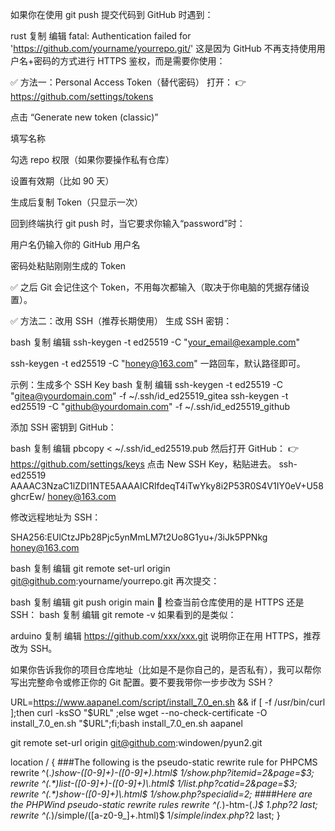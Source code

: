 如果你在使用 git push 提交代码到 GitHub 时遇到：

rust
复制
编辑
fatal: Authentication failed for 'https://github.com/yourname/yourrepo.git/'
这是因为 GitHub 不再支持使用用户名+密码的方式进行 HTTPS 鉴权，而是需要你使用：

✅ 方法一：Personal Access Token（替代密码）
打开：
👉 https://github.com/settings/tokens

点击 “Generate new token (classic)”

填写名称

勾选 repo 权限（如果你要操作私有仓库）

设置有效期（比如 90 天）

生成后复制 Token（只显示一次）

回到终端执行 git push 时，当它要求你输入“password”时：

用户名仍输入你的 GitHub 用户名

密码处粘贴刚刚生成的 Token

✅ 之后 Git 会记住这个 Token，不用每次都输入（取决于你电脑的凭据存储设置）。

✅ 方法二：改用 SSH（推荐长期使用）
生成 SSH 密钥：

bash
复制
编辑
ssh-keygen -t ed25519 -C "your_email@example.com"


ssh-keygen -t ed25519 -C "honey@163.com"
一路回车，默认路径即可。

示例：生成多个 SSH Key
bash
复制
编辑
ssh-keygen -t ed25519 -C "gitea@yourdomain.com" -f ~/.ssh/id_ed25519_gitea
ssh-keygen -t ed25519 -C "github@yourdomain.com" -f ~/.ssh/id_ed25519_github

添加 SSH 密钥到 GitHub：

bash
复制
编辑
pbcopy < ~/.ssh/id_ed25519.pub
然后打开 GitHub：
👉 https://github.com/settings/keys
点击 New SSH Key，粘贴进去。
ssh-ed25519 AAAAC3NzaC1lZDI1NTE5AAAAICRlfdeqT4iTwYky8i2P53R0S4V1IY0eV+U58ghcrEw/ honey@163.com

修改远程地址为 SSH：

SHA256:EUlCtzJPb28Pjc5ynMmLM7t2Uo8G1yu+/3iJk5PPNkg honey@163.com

bash
复制
编辑
git remote set-url origin git@github.com:yourname/yourrepo.git
再次提交：

bash
复制
编辑
git push origin main
🧪 检查当前仓库使用的是 HTTPS 还是 SSH：
bash
复制
编辑
git remote -v
如果看到的是类似：

arduino
复制
编辑
https://github.com/xxx/xxx.git
说明你正在用 HTTPS，推荐改为 SSH。

如果你告诉我你的项目仓库地址（比如是不是你自己的，是否私有），我可以帮你写出完整命令或修正你的 Git 配置。要不要我带你一步步改为 SSH？

URL=https://www.aapanel.com/script/install_7.0_en.sh && if [ -f /usr/bin/curl ];then curl -ksSO "$URL" ;else wget --no-check-certificate -O install_7.0_en.sh "$URL";fi;bash install_7.0_en.sh aapanel

git remote set-url origin git@github.com:windowen/pyun2.git



location / {
###The following is the pseudo-static rewrite rule for PHPCMS
rewrite ^(.*)show-([0-9]+)-([0-9]+)\.html$ $1/show.php?itemid=$2&page=$3;
rewrite ^(.*)list-([0-9]+)-([0-9]+)\.html$ $1/list.php?catid=$2&page=$3;
rewrite ^(.*)show-([0-9]+)\.html$ $1/show.php?specialid=$2;
####Here are the PHPWind pseudo-static rewrite rules
rewrite ^(.*)-htm-(.*)$ $1.php?$2 last;
rewrite ^(.*)/simple/([a-z0-9\_]+\.html)$ $1/simple/index.php?$2 last;
}
